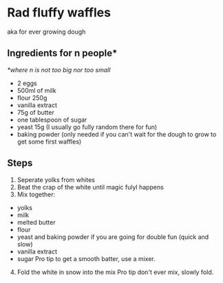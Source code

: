 # Rad fluffy waffles
aka for ever growing dough

## Ingredients for n people*
*\*where n is not too big nor too small*
- 2 eggs
- 500ml of milk
- flour 250g
- vanilla extract
- 75g of butter
- one tablespoon of sugar
- yeast 15g (I usually go fully random there for fun)
- baking powder (only needed if you can't wait for the dough to grow to get some first waffles)


## Steps
1. Seperate yolks from whites
2. Beat the crap of the white until magic fulyl happens
3. Mix together:
  - yolks
  - milk
  - melted butter
  - flour
  - yeast and baking powder if you are going for double fun (quick and slow)
  - vanilla extract
  - sugar
  Pro tip to get a smooth batter, use a mixer.
4. Fold the white in snow into the mix
  Pro tip don't ever mix, slowly fold.
